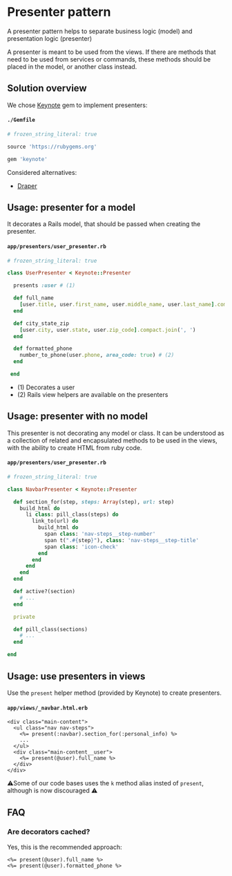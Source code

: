 # Presenter pattern

A presenter pattern helps to separate business logic (model) and presentation logic (presenter)

A presenter is meant to be used from the views. If there are methods that need to be used from services or commands, these methods should be placed in the model, or another class instead.

## Solution overview

We chose [Keynote](https://github.com/rf-/keynote) gem to implement presenters:

#### `./Gemfile`

```ruby
# frozen_string_literal: true

source 'https://rubygems.org'

gem 'keynote'
```

Considered alternatives:

- [Draper](https://github.com/drapergem/draper)

## Usage: presenter for a model

It decorates a Rails model, that should be passed when creating the presenter.

#### `app/presenters/user_presenter.rb`

```ruby
# frozen_string_literal: true

class UserPresenter < Keynote::Presenter

  presents :user # (1)

  def full_name
    [user.title, user.first_name, user.middle_name, user.last_name].compact.join(' ')
  end

  def city_state_zip
    [user.city, user.state, user.zip_code].compact.join(', ')
  end

  def formatted_phone
    number_to_phone(user.phone, area_code: true) # (2)
  end

 end
```

- (1) Decorates a user
- (2) Rails view helpers are available on the presenters

## Usage: presenter with no model

This presenter is not decorating any model or class.
It can be understood as a collection of related and encapsulated methods to be used
in the views, with the ability to create HTML from ruby code.

#### `app/presenters/user_presenter.rb`

```ruby
# frozen_string_literal: true

class NavbarPresenter < Keynote::Presenter

  def section_for(step, steps: Array(step), url: step)
    build_html do
      li class: pill_class(steps) do
        link_to(url) do
          build_html do
            span class: 'nav-steps__step-number'
            span t(".#{step}"), class: 'nav-steps__step-title'
            span class: 'icon-check'
          end
        end
      end
    end
  end

  def active?(section)
    # ...
  end

  private

  def pill_class(sections)
    # ...
  end

end
```

## Usage: use presenters in views

Use the `present` helper method (provided by Keynote) to create presenters.

#### `app/views/_navbar.html.erb`

```erb
<div class="main-content">
  <ul class="nav nav-steps">
    <%= present(:navbar).section_for(:personal_info) %>
    ...
  </ul>
  <div class="main-content__user">
    <%= present(@user).full_name %>
  </div>
</div>
```

⚠️Some of our code bases uses the `k` method alias insted of `present`, although is now discouraged ️️⚠️

## FAQ

### Are decorators cached?

Yes, this is the recommended approach:

```erb
<%= present(@user).full_name %>
<%= present(@user).formatted_phone %>
```
